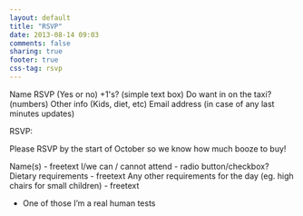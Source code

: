 ```yaml
---
layout: default
title: "RSVP"
date: 2013-08-14 09:03
comments: false
sharing: true
footer: true
css-tag: rsvp
---
```


Name
RSVP (Yes or no)
+1's? (simple text box) <!-- Do you want the names of +1's? -->
Do want in on the taxi? (numbers)
Other info (Kids, diet, etc)
Email address (in case of any last minutes updates)

RSVP:

Please RSVP by the start of October so we know how much booze to buy!

Name(s) - freetext
I/we can / cannot attend - radio button/checkbox?
Dietary requirements - freetext
Any other requirements for the day (eg. high chairs for small children) - freetext
+ One of those I’m a real human tests
